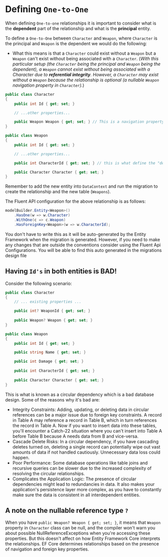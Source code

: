 ﻿# Defining `One-to-One`

When defining `One-to-one` relationships it is important to consider what is the **dependent** part of the relationship and
what is the **principal** entity. 

To define a `One-to-One` between `Character` and `Weapon`, where `Character` is the principal and `Weapon` is the dependent
we would do the following:
- What this means is that a `Character` could exist without a `Weapon` but a `Weapon` can't exist without being associated with a `Character`.
(_With this particular setup (the `Character` being the principal and `Weapon` being the dependent), a `Weapon` cannot exist without being associated with a Character due to **referential integrity**. However, a `Character` may exist without a `Weapon` because the relationship is optional (a nullable `Weapon` navigation property in `Character`)._)

```csharp
public class Character
{
    public int Id { get; set; }

    // ...other properties...

    public Weapon Weapon { get; set; } // This is a navigation property to Weapon
}

public class Weapon
{
    public int Id { get; set; }

    // ...other properties...

    public int CharacterId { get; set; } // this is what define the "dependent" part of the relationship (the foreign key). Class name ("Character") followed by "Id" is a convention and entity framework knows that this is the corresponding foreign key for the "Character" property

    public Character Character { get; set; }
}
```
Remember to add the new entity into `DataContext` and run the migration to create the relationship and the new table (`Weapons`).

The Fluent API configuration for the above relationship is as follows:
```csharp
modelBuilder.Entity<Weapon>()
    .HasOne(w => w.Character)
    .WithOne(c => c.Weapon)
    .HasForeignKey<Weapon>(w => w.CharacterId);
```

You don't have to write this as it will be auto-generated by the Entity Framework when the migration is generated. However, if you need to make any changes that are outside the conventions consider
using the Fluent Api Configurations. You will be able to find this auto generated in the migrations design file

## Having `Id's` in both entities is BAD! 

Consider the following scenario:

```csharp
public class Character
{
    // ... existing properties ...

    public int? WeaponId { get; set; }
    
    public Weapon? Weapon { get; set; }
}

public class Weapon
{
    public int Id { get; set; }

    public string Name { get; set; }

    public int Damage { get; set; }
    
    public int CharacterId { get; set; }
    
    public Character Character { get; set; }
}
```

This is what is known as a circular dependency which is a bad database design. Some of the reasons why it's bad are:

- Integrity Constraints: Adding, updating, or deleting data in circular references can be a major issue due to foreign key constraints. A record in Table A may reference a record in Table B, which in turn references the record in Table A. Now if you want to insert data into these tables, you'll encounter a Catch-22 situation where you can't insert into Table A before Table B because A needs data from B and vice-versa.
- Cascade Delete Risks: In a circular dependency, if you have cascading deletes turned on, deleting a single record can potentially wipe out vast amounts of data if not handled cautiously. Unnecessary data loss could happen.
- Poor Performance: Some database operations like table joins and recursive queries can be slower due to the increased complexity of resolving the circular relationships.
- Complicates the Application Logic: The presence of circular dependencies might lead to redundancies in data. It also makes your application's persistence layer more complex, as you have to constantly make sure the data is consistent in all interdependent entities.


## A note on the nullable reference type `?`
When you have `public Weapon? Weapon { get; set; }`, it means that `Weapon` property in `Character` class can be null, and the compiler won't warn you about possible NullReferenceExceptions when you're accessing these properties.
But this doesn't affect on how Entity Framework Core interprets the relationships. EF Core determines relationships based on the presence of navigation and foreign key properties.

